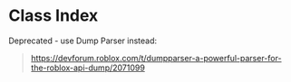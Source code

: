 # Class Index

Deprecated - use Dump Parser instead:

> https://devforum.roblox.com/t/dumpparser-a-powerful-parser-for-the-roblox-api-dump/2071099